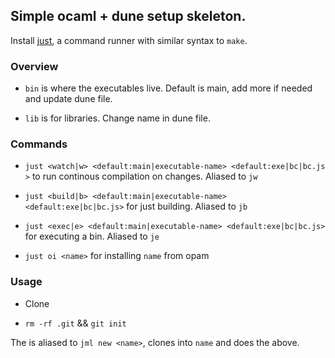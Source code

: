## Simple ocaml + dune setup skeleton.

Install [just](https://github.com/casey/just), a command runner with similar syntax to `make`.

### Overview

+ `bin` is where the executables live. Default is main, add more if needed and update dune file. 

+ `lib` is for libraries. Change name in dune file.

### Commands

+ `just <watch|w> <default:main|executable-name> <default:exe|bc|bc.js >` to run continous compilation on changes. Aliased to `jw`

+ `just <build|b> <default:main|executable-name> <default:exe|bc|bc.js>` for just building. Aliased to `jb`

+ `just <exec|e> <default:main|executable-name> <default:exe|bc|bc.js>` for executing a bin. Aliased to `je`

+ `just oi <name>` for installing `name` from opam

### Usage 

+ Clone

+ `rm -rf .git` && `git init`

The is aliased to `jml new <name>`, clones into `name` and does the above.